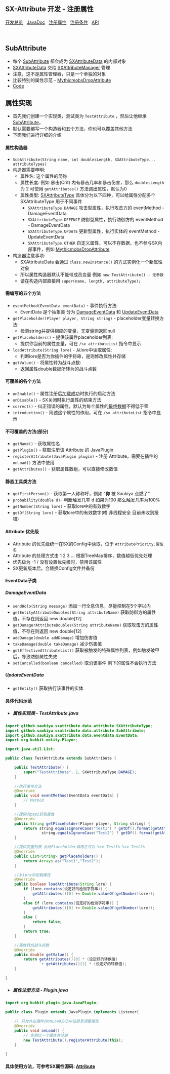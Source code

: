 ## SX-Attribute 开发 - 注册属性

 [开发总览](./overview.md)&nbsp;&nbsp;
 [JavaDoc](https://saukiya.github.io/SX-Attribute/javadoc/index.html)&nbsp;&nbsp; 
 [注册属性](./attribute.md)&nbsp;&nbsp; 
 [注册条件](./condition.md)&nbsp;&nbsp; 
 [API](https://saukiya.github.io/SX-Attribute/javadoc/github/saukiya/sxattribute/api/SXAttributeAPI.html)

<br>

SubAttribute
--

* 每个 [SubAttribute](https://saukiya.github.io/SX-Attribute/javadoc/github/saukiya/sxattribute/data/attribute/SubAttribute.html) 都会成为 [SXAttributeData](https://saukiya.github.io/SX-Attribute/javadoc/github/saukiya/sxattribute/data/attribute/SXAttributeData.html) 的内部对象
* [SXAttributeData](https://saukiya.github.io/SX-Attribute/javadoc/github/saukiya/sxattribute/data/attribute/SXAttributeData.html) 交给 [SXAttributeManager](https://github.com/Saukiya/SX-Attribute/blob/master/src/main/java/github/saukiya/sxattribute/data/attribute/SXAttributeManager.java) 管理
* 注意，这不是属性管理器，只是一个单独的对象
* 比较特别的属性示范 - [MythicmobsDropAttribute](https://github.com/Saukiya/SX-Attribute/blob/master/src/main/java/github/saukiya/sxattribute/data/attribute/sub/other/MythicmobsDropAttribute.java)
* [Code](https://github.com/Saukiya/SX-Attribute/tree/master/src/main/java/github/saukiya/sxattribute/data/attribute)

属性实现
--

* 首先我们创建一个实现类，测试类为 `TestAttribute` ，然后让他继承 [SubAttribute](https://saukiya.github.io/SX-Attribute/javadoc/github/saukiya/sxattribute/data/attribute/SubAttribute.html)，
* 默认需要编写一个构造器和五个方法，你也可以覆盖其他方法
* 下面我们进行详细的介绍

#### 属性构造器

* `SubAttribute(String name, int doublesLength, SXAttributeType... attributeTypes)`
* 构造器需要申明:
  * 属性名: 这个属性的简称
  * 属性长度: 例如 暴击(Crit) 内有暴击几率和暴击伤害，那么 `doublesLength` 为 2 可使用 `getAttributes()` 方法调出属性，默认为0
  * 属性类型: [SXAttributeType](https://saukiya.github.io/SX-Attribute/javadoc/github/saukiya/sxattribute/data/attribute/SXAttributeType.html) 具体分为以下四种，可以给属性分配多个 SXAttributeType 用于不同事件
    * `SXAttributeType.DAMAGE` 攻击型属性，执行攻击方的 eventMethod - DamageEventData
    * `SXAttributeType.DEFENCE` 防御型属性，执行防御方的 eventMethod - DamageEventData
    * `SXAttributeType.UPDATE` 更新型属性，执行实体的 eventMethod - UpdateEventData
    * `SXAttributeType.OTHER` 自定义属性，可以不存数据，也不参与SX内部事件，例如 <abbr title="一个内部控制 Mythicmobs 掉落的特殊属性">[MythicmobsDropAttribute](https://github.com/Saukiya/SX-Attribute/blob/master/src/main/java/github/saukiya/sxattribute/data/attribute/sub/other/MythicmobsDropAttribute.java)</abbr>
* 构造器注意事项:
  * SXAttributeData 会通过 `class.newInstance()` 的方式实例化一个新属性对象
  * 所以属性构造器默认不能带成员变量 例如 `new TestAttribute() - 无参数`
  * 请在构造内部直接用 `super(name, length, attributeType);`

#### 需编写的五个方法

* `eventMethod(EventData eventData)` - 事件执行方法:
  * EventData 是个抽象类 分为 <a href="#damageeventdata">DamageEventData</a> 和 <a href="#updateeventdata">UpdateEventData</a>
* `getPlaceholder(Player player, String string)` - placeholder变量转换方法:
  * 检测string并提供相应的变量，无变量则返回null
* `getPlaceholders()` - 提供该属性placeholder列表:
  * 提供你当前的属性变量，可在 `/sx attributeList` 指令中显示
* `loadAttribute(String lore)` - 从lore中读取属性:
  * 判断lore是否为你插件的字符串，是则修改属性并存储
* `getValue()` - 将属性转为战斗点数:
  * 返回属性double数据所转为的战斗点数
  
#### 可覆盖的各个方法

* `onEnable()` - 属性注册后<abbr title="代表属性有优先级，并且没被其他属性覆盖">加载成功</abbr>时执行的启动方法
* `onDisable()` - SX关闭时执行属性的结束方法
* `correct()` - 纠正错误的属性，默认为每个属性的<abbr title="代表集合了装备、手持、自定义槽、RPGInventory(如果开启)、API的数据">最终数据</abbr>不得低于零
* `introduction()` - 简述这个属性的作用，可在 `/sx attributeList` 指令中显示

#### 不可覆盖的方法(部分)

* `getName()` - 获取属性名
* `getPlugin()` - 获取注册该 Attribute 的 JavaPlugin
* `registerAttribute(JavaPlugin plugin)` - 注册 Attribute，需要在插件的 `onLoad()` 方法中使用
* `getAttributes()` - 获取属性数组，可以直接修改数值

#### 静态工具类方法

* `getFirstPerson()` - 获取第一人称称呼，例如 "**你** 被 Saukiya 点燃了"
* `probability(double d)`- 判断触发几率 d 如果为100 那么触发几率为100%
* `getNumber(String lore)` - 获取lore中的有效数字
* `getDf(String lore)` - 获取lore中的有效数字(唔 非线程安全 目前未收到报错)

#### Attribute 优先级

* Attribute 的优先级统一在SX的Config中读取，位于 `AttributePriority.属性名`
* Attribute 的处理方式由 1 2 3 ... 根据TreeMap排序，数值越低优先处理
* 优先级为 -1 / 没有设置优先级时，禁用该属性
* SX更新版本后，会替换Config文件并备份

#### EventData子类

<a name="damageeventdata"></a>
##### *DamageEventData*

* `sendHolo(String message)` 添加一行全息信息，尽量控制在5个字以内
* `getEntityAttributeDoubles(String attributeName)` 获取防御方的属性值，不存在则返回 new double[12]
* `getDamagerAttributeDoubles(String attributeName)` 获取攻击方的属性值，不存在则返回 new double[12]
* `addDamage(double addDamage)` 增加伤害值
* `takeDamage(double takeDamage)` 减少伤害值
* `getEffectiveAttributeList()` 获取被触发的特殊属性列表，例如触发破甲后，导致防御属性失效
* `setCancelled(boolean cancelled)` 取消该事件 剩下的属性不会执行方法

<a name="updateeventdata"></a>
##### *UpdateEventData*

* `getEntity()` 获取执行该事件的实体


#### 具体代码示范
* ##### 属性实现类 - TestAttribute.java

```java
import github.saukiya.sxattribute.data.attribute.SXAttributeType;
import github.saukiya.sxattribute.data.attribute.SubAttribute;
import github.saukiya.sxattribute.data.eventdata.EventData;
import org.bukkit.entity.Player;

import java.util.List;

public class TestAttribute extends SubAttribute {

    public TestAttribute() {
        super("TestAttribute", 2, SXAttributeType.DAMAGE);
    }
    
    //执行事件方法
    @Override
    public void eventMethod(EventData eventData) {
        // Method
    }

    //提供的papi获取属性
    @Override
    public String getPlaceholder(Player player, String string) {
        return string.equalsIgnoreCase("Test1") ? getDf().format(getAttributes()[0]) : 
                string.equalsIgnoreCase("Test2") ? getDf().format(getAttributes()[1]) : null;
    }

    //提供变量列表 此处Placeholder调用方式为 %sx_Test1% %sx_Test2%
    @Override
    public List<String> getPlaceholders() {
        return Arrays.as("Test1","Test2");
    }

    //从lore中加载属性
    @Override
    public boolean loadAttribute(String lore) {
        if (lore.contains(设定好的检测字符串)) {
            getAttributes()[0] += Double.valueOf(getNumber(lore));
        }
        else if (lore.contains(设定好的检测字符串)) {
            getAttributes()[0] += Double.valueOf(getNumber(lore));
        }
        else {
            return false;
        }
        return true;
    }

    //属性转成战斗点数
    @Override
    public double getValue() {
        return getAttributes()[0] * (设定好的转换值)
                + getAttributes()[1] * (设定好的转换值);
    }
    
}
```

* ##### 属性注册方法 - Plugin.java 

```java
import org.bukkit.plugin.java.JavaPlugin;

public class Plugin extends JavaPlugin implements Listener{
    
    // 只允许在插件的onLoad方法中注册及调整属性
    @Override
    public void onLoad() {
        // 实例化一个属性并注册
        new TestAttribute().registerAttribute(this);
    }
    
}
```


#### 具体使用方法，可参考SX属性源码:   [Attribute](https://github.com/Saukiya/SX-Attribute/tree/master/src/main/java/github/saukiya/sxattribute/data/attribute)

<br>